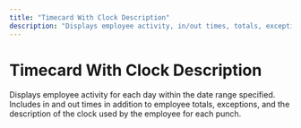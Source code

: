 ```yaml
---
title: "Timecard With Clock Description"
description: "Displays employee activity, in/out times, totals, exceptions, and clock descriptions within a specified date range."
---
```


# Timecard With Clock Description

Displays employee activity for each day within the date range specified. Includes in and out times in addition to employee totals, exceptions, and the description of the clock used by the employee for each punch.
